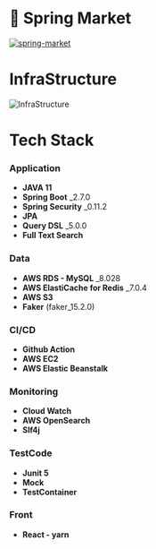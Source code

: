 # 🐶 Spring Market
[![spring-market](https://github.com/SpringMarket/Market/actions/workflows/gradle.yml/badge.svg)](https://github.com/SpringMarket/Market/actions/workflows/gradle.yml)

# InfraStructure
![InfraStructure](https://user-images.githubusercontent.com/112923814/206205534-6b2cf6e1-9461-4258-bbc1-f54b762be4b8.jpg)

# Tech Stack
### **Application**

- **JAVA 11**
- **Spring Boot** _2.7.0
- **Spring Security** _0.11.2
- **JPA**
- **Query DSL** _5.0.0
- **Full Text Search**

### **Data**

- **AWS RDS - MySQL** _8.028
- **AWS ElastiCache for Redis** _7.0.4
- **AWS S3**
- **Faker** (faker_15.2.0)

### **CI/CD**

- **Github Action**
- **AWS EC2**
- **AWS Elastic Beanstalk**

### **Monitoring**

- **Cloud Watch**
- **AWS OpenSearch**
- **Slf4j**

### TestCode

- **Junit 5**
- **Mock**
- **TestContainer**

### Front

- **React - yarn**
